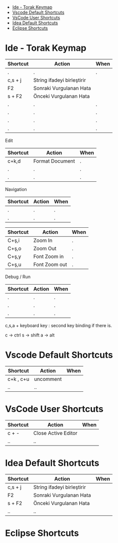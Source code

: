 - [Ide - Torak Keymap](#ide---torak-keymap)
- [Vscode Default Shortcuts](#vscode-default-shortcuts)
- [VsCode User Shortcuts](#vscode-user-shortcuts)
- [Idea Default Shortcuts](#idea-default-shortcuts)
- [Eclipse Shortcuts](#eclipse-shortcuts)

# Ide - Torak Keymap

| Shortcut | Action                     | When |
| -------- | -------------------------- | ---- |
| .        | .                          | .    |
| c,s + j  | String ifadeyi birleştirir |      |
| F2       | Sonraki Vurgulanan Hata    |      |
| s + F2   | Önceki Vurgulanan Hata     |      |
| .        | .                          | .    |
| .        | .                          | .    |
| .        | .                          | .    |
| .        | .                          | .    |

Edit

| Shortcut | Action          | When |
| -------- | --------------- | ---- |
| c+k,d    | Format Document | .    |
| .        | .               | .    |
| .        | .               | .    |

Navigation

| Shortcut | Action | When |
| -------- | ------ | ---- |
| .        | .      | .    |
| .        | .      | .    |

| Shortcut | Action        | When |
| -------- | ------------- | ---- |
| C+ş,i    | Zoom In       | .    |
| C+ş,o    | Zoom Out      | .    |
| C+ş,y    | Font Zoom in  | .    |
| C+ş,u    | Font Zoom out | .    |

Debug / Run

| Shortcut | Action | When |
| -------- | ------ | ---- |
| .        | .      | .    |
| .        | .      | .    |
| .        | .      | .    |

c,s,a + keyboard key : second key binding if there is.

c -> ctrl
s -> shift
a -> alt

# Vscode Default Shortcuts

| Shortcut  | Action    | When |
| --------- | --------- | ---- |
| c+k , c+u | uncomment |
| ..        | ..        |

# VsCode User Shortcuts

| Shortcut | Action              | When |
| -------- | ------------------- | ---- |
| c + -    | Close Active Editor |
| ..       | ..                  |

# Idea Default Shortcuts

| Shortcut | Action                     | When |
| -------- | -------------------------- | ---- |
| c,s + j  | String ifadeyi birleştirir |
| F2       | Sonraki Vurgulanan Hata    |
| s + F2   | Önceki Vurgulanan Hata     |
| ..       | ..                         |


# Eclipse Shortcuts
